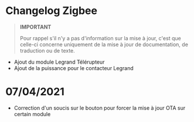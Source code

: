 # Changelog Zigbee

>**IMPORTANT**
>
>Pour rappel s'il n'y a pas d'information sur la mise à jour, c'est que celle-ci concerne uniquement de la mise à jour de documentation, de traduction ou de texte.


- Ajout du module Legrand Télérupteur
- Ajout de la puissance pour le contacteur Legrand

# 07/04/2021

- Correction d'un soucis sur le bouton pour forcer la mise à jour OTA sur certain module